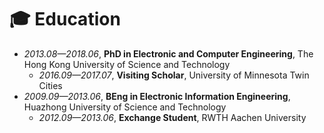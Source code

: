 # 🎓 Education
- *2013.08—2018.06*, **PhD in Electronic and Computer Engineering**, The Hong Kong University of Science and Technology
    - *2016.09—2017.07*, **Visiting Scholar**, University of Minnesota Twin Cities
- *2009.09—2013.06*, **BEng in Electronic Information Engineering**, Huazhong University of Science and Technology
    - *2012.09—2013.06*, **Exchange Student**, RWTH Aachen University